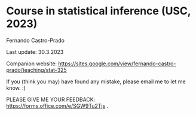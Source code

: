# Course in statistical inference (USC, 2023)

Fernando Castro-Prado

Last update: 30.3.2023

Companion website: https://sites.google.com/view/fernando-castro-prado/teaching/stat-325

If you (think you may) have found any mistake, please email me to let me know. :)

PLEASE GIVE ME YOUR FEEDBACK: https://forms.office.com/e/SGW9Tu2Tjs .
